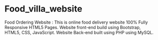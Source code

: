 # Food_villa_website
Food Ordering Website : 
This is online food delivery website 100% Fully Responsive HTML5 Pages. Website front-end build using Bootstrap, HTML5, CSS, JavaScript. Website Back-end built using PHP using MySQL.

